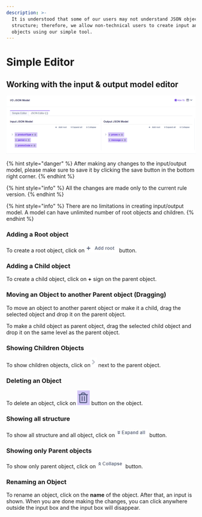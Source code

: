 ```yaml
---
description: >-
  It is understood that some of our users may not understand JSON objects'
  structure; therefore, we allow non-technical users to create input and output
  objects using our simple tool.
---
```


# Simple Editor

## Working with the input & output model editor

![](../../.gitbook/assets/IO.png)

{% hint style="danger" %}
After making any changes to the input/output model, please make sure to save it by clicking the save button in the bottom right corner.
{% endhint %}

{% hint style="info" %}
All the changes are made only to the current rule version.
{% endhint %}

{% hint style="info" %}
There are no limitations in creating input/output model. A model can have unlimited number of root objects and children.
{% endhint %}

### Adding a Root object

To create a root object, click on ![](<../../.gitbook/assets/screenshoteasy (7).png>) button.

### Adding a Child object

To create a child object, click on **+** sign on the parent object.

### Moving an Object to another Parent object (Dragging)

To move an object to another parent object or make it a child, drag the selected object and drop it on the parent object.

To make a child object as parent object, drag the selected child object and drop it on the same level as the parent object.

### Showing Children Objects

To show children objects, click on![](<../../.gitbook/assets/screenshoteasy (32).png>) next to the parent object.

### Deleting an Object

To delete an object, click on ![](<../../.gitbook/assets/screenshoteasy (6).png>) button on the object.

### Showing all structure

To show all structure and all object, click on ![](<../../.gitbook/assets/screenshoteasy (8).png>) button.

### Showing only Parent objects

To show only parent object, click on ![](<../../.gitbook/assets/screenshoteasy (9).png>) button.

### Renaming an Object

To rename an object, click on the **name** of the object. After that, an input is shown. When you are done making the changes, you can click anywhere outside the input box and the input box will disappear.
